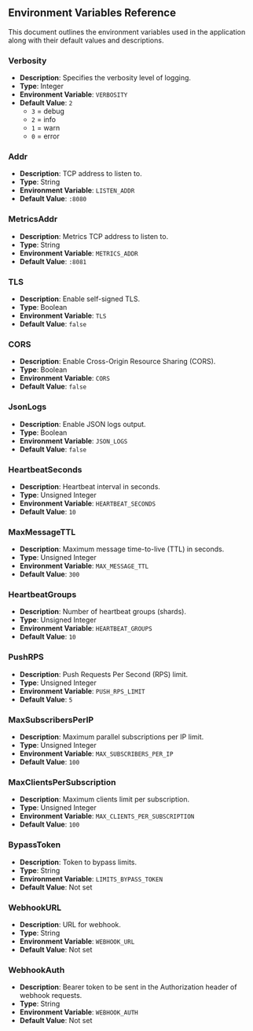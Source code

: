 ## Environment Variables Reference

This document outlines the environment variables used in the application along with their default values and descriptions.

### Verbosity
- **Description**: Specifies the verbosity level of logging.
- **Type**: Integer
- **Environment Variable**: `VERBOSITY`
- **Default Value**: `2`
    - `3` = debug
    - `2` = info
    - `1` = warn
    - `0` = error

### Addr
- **Description**: TCP address to listen to.
- **Type**: String
- **Environment Variable**: `LISTEN_ADDR`
- **Default Value**: `:8080`

### MetricsAddr
- **Description**: Metrics TCP address to listen to.
- **Type**: String
- **Environment Variable**: `METRICS_ADDR`
- **Default Value**: `:8081`

### TLS
- **Description**: Enable self-signed TLS.
- **Type**: Boolean
- **Environment Variable**: `TLS`
- **Default Value**: `false`

### CORS
- **Description**: Enable Cross-Origin Resource Sharing (CORS).
- **Type**: Boolean
- **Environment Variable**: `CORS`
- **Default Value**: `false`

### JsonLogs
- **Description**: Enable JSON logs output.
- **Type**: Boolean
- **Environment Variable**: `JSON_LOGS`
- **Default Value**: `false`

### HeartbeatSeconds
- **Description**: Heartbeat interval in seconds.
- **Type**: Unsigned Integer
- **Environment Variable**: `HEARTBEAT_SECONDS`
- **Default Value**: `10`

### MaxMessageTTL
- **Description**: Maximum message time-to-live (TTL) in seconds.
- **Type**: Unsigned Integer
- **Environment Variable**: `MAX_MESSAGE_TTL`
- **Default Value**: `300`

### HeartbeatGroups
- **Description**: Number of heartbeat groups (shards).
- **Type**: Unsigned Integer
- **Environment Variable**: `HEARTBEAT_GROUPS`
- **Default Value**: `10`

### PushRPS
- **Description**: Push Requests Per Second (RPS) limit.
- **Type**: Unsigned Integer
- **Environment Variable**: `PUSH_RPS_LIMIT`
- **Default Value**: `5`

### MaxSubscribersPerIP
- **Description**: Maximum parallel subscriptions per IP limit.
- **Type**: Unsigned Integer
- **Environment Variable**: `MAX_SUBSCRIBERS_PER_IP`
- **Default Value**: `100`

### MaxClientsPerSubscription
- **Description**: Maximum clients limit per subscription.
- **Type**: Unsigned Integer
- **Environment Variable**: `MAX_CLIENTS_PER_SUBSCRIPTION`
- **Default Value**: `100`

### BypassToken
- **Description**: Token to bypass limits.
- **Type**: String
- **Environment Variable**: `LIMITS_BYPASS_TOKEN`
- **Default Value**: Not set

### WebhookURL
- **Description**: URL for webhook.
- **Type**: String
- **Environment Variable**: `WEBHOOK_URL`
- **Default Value**: Not set

### WebhookAuth
- **Description**: Bearer token to be sent in the Authorization header of webhook requests.
- **Type**: String
- **Environment Variable**: `WEBHOOK_AUTH`
- **Default Value**: Not set
